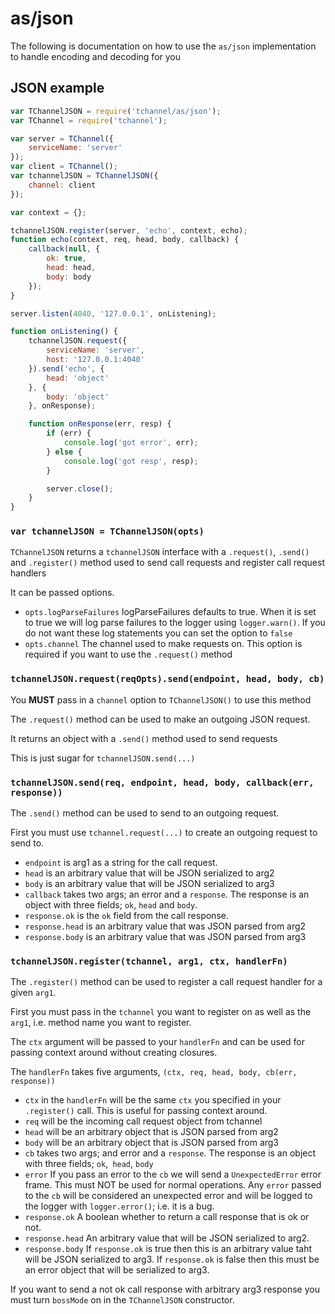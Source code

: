 # as/json

The following is documentation on how to use the `as/json` implementation
to handle encoding and decoding for you

## JSON example

```js
var TChannelJSON = require('tchannel/as/json');
var TChannel = require('tchannel');

var server = TChannel({
    serviceName: 'server'
});
var client = TChannel();
var tchannelJSON = TChannelJSON({
    channel: client
});

var context = {};

tchannelJSON.register(server, 'echo', context, echo);
function echo(context, req, head, body, callback) {
    callback(null, {
        ok: true,
        head: head,
        body: body
    });
}

server.listen(4040, '127.0.0.1', onListening);

function onListening() {
    tchannelJSON.request({
        serviceName: 'server',
        host: '127.0.0.1:4040'
    }).send('echo', {
        head: 'object'
    }, {
        body: 'object'
    }, onResponse);

    function onResponse(err, resp) {
        if (err) {
            console.log('got error', err);
        } else {
            console.log('got resp', resp);
        }

        server.close();
    }
}
```

### `var tchannelJSON = TChannelJSON(opts)`

`TChannelJSON` returns a `tchannelJSON` interface with a 
`.request()`, `.send()` and `.register()` method used to 
send call requests and register call request handlers

It can be passed options.

 - `opts.logParseFailures` logParseFailures defaults to true. When
    it is set to true we will log parse failures to the logger using
    `logger.warn()`. If you do not want these log statements you
    can set the option to `false`
 - `opts.channel` The channel used to make requests on. This
    option is required if you want to use the `.request()` method

### `tchannelJSON.request(reqOpts).send(endpoint, head, body, cb)`

You **MUST** pass in a `channel` option to `TChannelJSON()`
to use this method

The `.request()` method can be used to make an outgoing JSON
request.

It returns an object with a `.send()` method used to send requests

This is just sugar for `tchannelJSON.send(...)`

### `tchannelJSON.send(req, endpoint, head, body, callback(err, response))`

The `.send()` method can be used to send to an outgoing request.

First you must use `tchannel.request(...)` to create an outgoing
request to send to.

 - `endpoint` is arg1 as a string for the call request.
 - `head` is an arbitrary value that will be JSON serialized to arg2
 - `body` is an arbitrary value that will be JSON serialized to arg3
 - `callback` takes two args; an error and a `response`. The response
    is an object with three fields; `ok`, `head` and `body`.
 - `response.ok` is the `ok` field from the call response.
 - `response.head` is an arbitrary value that was JSON parsed from arg2
 - `response.body` is an arbitrary value that was JSON parsed from arg3

### `tchannelJSON.register(tchannel, arg1, ctx, handlerFn)`

The `.register()` method can be used to register a call request
handler for a given `arg1`.

First you must pass in the `tchannel` you want to register on
as well as the `arg1`, i.e. method name you want to register.

The `ctx` argument will be passed to your `handlerFn` and can
be used for passing context around without creating closures.

The `handlerFn` takes five arguments, `(ctx, req, head, body, cb(err, response))`

 - `ctx` in the `handlerFn` will be the same `ctx` you specified
    in your `.register()` call. This is useful for passing context
    around.
 - `req` will be the incoming call request object from tchannel
 - `head` will be an arbitrary object that is JSON parsed from arg2
 - `body` will be an arbitrary object that is JSON parsed from arg3
 - `cb` takes two args; and error and a `response`. The response
    is an object with three fields; `ok`,` head`, `body`
 - `error` If you pass an error to the `cb` we will send a
    `UnexpectedError` error frame. This must NOT be used for normal
    operations. Any `error` passed to the `cb` will be considered
    an unexpected error and will be logged to the logger with
    `logger.error()`; i.e. it is a bug.
 - `response.ok` A boolean whether to return a call response that
    is ok or not.
 - `response.head` An arbitrary value that will be JSON serialized
    to arg2.
 - `response.body` If `response.ok` is true then this is an
    arbitrary value taht will be JSON serialized to arg3. If
    `response.ok` is false then this must be an error object that
    will be serialized to arg3.

If you want to send a not ok call response with arbitrary arg3
response you must turn `bossMode` on in the `TChannelJSON`
constructor.
